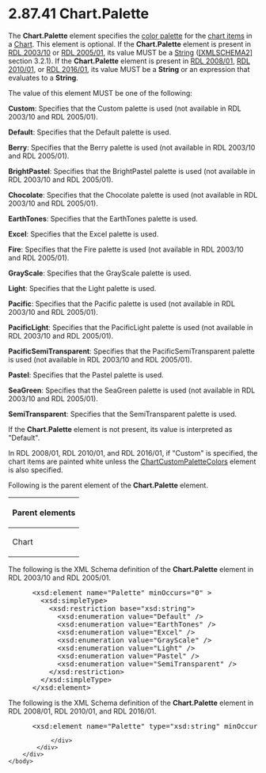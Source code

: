 <html dir="LTR" xmlns:mshelp="http://msdn.microsoft.com/mshelp" xmlns:ddue="http://ddue.schemas.microsoft.com/authoring/2003/5" xmlns:xlink="http://www.w3.org/1999/xlink" xmlns:tool="http://www.microsoft.com/tooltip">
    <head>
        <meta http-equiv="Content-Type" content="text/html; CHARSET=utf-8"></meta>
        <meta name="save" content="history"></meta>
        <title>2.87.41 Chart.Palette</title>
        <xml>
            <mshelp:toctitle title="2.87.41 Chart.Palette"></mshelp:toctitle>
            <mshelp:rltitle title="[MS-RDL]: Chart.Palette"></mshelp:rltitle>
            <mshelp:keyword index="A" term="a9491fb4-6d93-4aa0-a21e-7ea22b8f482d"></mshelp:keyword>
            <mshelp:attr name="DCSext.ContentType" value="open specification"></mshelp:attr>
            <mshelp:attr name="AssetID" value="a9491fb4-6d93-4aa0-a21e-7ea22b8f482d"></mshelp:attr>
            <mshelp:attr name="TopicType" value="kbRef"></mshelp:attr>
            <mshelp:attr name="DCSext.Title" value="[MS-RDL]: Chart.Palette" />
        </xml>
    </head>
    <body>
        <div id="header">
            <h1 class="heading">2.87.41 Chart.Palette</h1>
        </div>
        <div id="mainSection">
            <div id="mainBody">
                <div id="allHistory" class="saveHistory"></div>
                <div id="sectionSection0" class="section" name="collapseableSection">
                    

<p>The <b>Chart.Palette</b> element specifies the <a href="b2482b3f-74ab-4ca8-a9e5-c07955011743.htm#gt_05879d13-b9e0-4333-b96d-63cc3433997e">color palette</a> for the <a href="b2482b3f-74ab-4ca8-a9e5-c07955011743.htm#gt_c31ed190-366b-4591-a86a-dfc2a2b5abe8">chart items</a> in a <a href="b0ab5524-7eb2-47a7-a4d3-230f5c8c5526.htm">Chart</a>. This element is
optional. If the <b>Chart.Palette</b> element is present in <a href="a7e2ad00-07c8-4f6d-80ab-3ad55df7b233.htm">RDL 2003/10</a> or <a href="3ebe2912-4958-4832-b391-cad1f5e13338.htm">RDL 2005/01</a>, its
value MUST be a <a href="1ed81ef3-a683-45e3-aaad-bd2bbe71bc3d.htm">String</a>
(<a href="https://go.microsoft.com/fwlink/?LinkId=90610">[XMLSCHEMA2]</a>
section 3.2.1). If the <b>Chart.Palette</b> element is present in <a href="1e855f94-4617-47e4-b89e-0856c6cb420f.htm">RDL 2008/01</a>, <a href="3428e690-a348-4ec7-8a6a-8efb42d2cdee.htm">RDL 2010/01</a>, or <a href="52ce3983-2bfc-4e72-9359-42aaf5fe4509.htm">RDL 2016/01</a>, its
value MUST be a <b>String</b> or an expression that evaluates to a <b>String</b>.</p>

<p>The value of this element MUST be one of the following:</p>

<p><b>Custom</b>: Specifies that the Custom palette is
used (not available in RDL 2003/10 and RDL 2005/01).</p>

<p><b>Default</b>: Specifies that the Default palette is
used.</p>

<p><b>Berry</b>: Specifies that the Berry palette is
used (not available in RDL 2003/10 and RDL 2005/01).</p>

<p><b>BrightPastel</b>: Specifies that the BrightPastel
palette is used (not available in RDL 2003/10 and RDL 2005/01).</p>

<p><b>Chocolate</b>: Specifies that the Chocolate
palette is used (not available in RDL 2003/10 and RDL 2005/01).</p>

<p><b>EarthTones</b>: Specifies that the EarthTones
palette is used.</p>

<p><b>Excel</b>: Specifies that the Excel palette is
used.</p>

<p><b>Fire</b>: Specifies that the Fire palette is used
(not available in RDL 2003/10 and RDL 2005/01).</p>

<p><b>GrayScale</b>: Specifies that the GrayScale
palette is used.</p>

<p><b>Light</b>: Specifies that the Light palette is
used.</p>

<p><b>Pacific</b>: Specifies that the Pacific palette is
used (not available in RDL 2003/10 and RDL 2005/01).</p>

<p><b>PacificLight</b>: Specifies that the PacificLight
palette is used (not available in RDL 2003/10 and RDL 2005/01).</p>

<p><b>PacificSemiTransparent</b>: Specifies that the
PacificSemiTransparent palette is used (not available in RDL 2003/10 and
RDL 2005/01).</p>

<p><b>Pastel</b>: Specifies that the Pastel palette is
used.</p>

<p><b>SeaGreen</b>: Specifies that the SeaGreen palette
is used (not available in RDL 2003/10 and RDL 2005/01).</p>

<p><b>SemiTransparent</b>: Specifies that the
SemiTransparent palette is used.</p>

<p>If the <b>Chart.Palette</b> element is not present, its
value is interpreted as &quot;Default&quot;.</p>

<p>In RDL 2008/01, RDL 2010/01, and RDL 2016/01,
if &quot;Custom&quot; is specified, the chart items are painted white unless
the <a href="2e0e2173-abe0-4380-9d96-b618487dd17a.htm">ChartCustomPaletteColors</a>
element is also specified.</p>

<p>Following is the parent element of the <b>Chart.Palette</b>
element.</p>

<table>
 <thead>
  <tr>
   <th>
   <p>Parent elements</p>
   </th>
  </tr>
 </thead>
 <tr>
  <td>
  <p>Chart</p>
  </td>
 </tr>
</table>

<p>The following is the XML Schema definition of the <b>Chart.Palette</b>
element in RDL 2003/10 and RDL 2005/01.</p>

<dl>
<dd>
<div><pre> &lt;xsd:element name=&quot;Palette&quot; minOccurs=&quot;0&quot; &gt;
   &lt;xsd:simpleType&gt;
     &lt;xsd:restriction base=&quot;xsd:string&quot;&gt;
       &lt;xsd:enumeration value=&quot;Default&quot; /&gt;
       &lt;xsd:enumeration value=&quot;EarthTones&quot; /&gt;
       &lt;xsd:enumeration value=&quot;Excel&quot; /&gt;
       &lt;xsd:enumeration value=&quot;GrayScale&quot; /&gt;
       &lt;xsd:enumeration value=&quot;Light&quot; /&gt;
       &lt;xsd:enumeration value=&quot;Pastel&quot; /&gt;
       &lt;xsd:enumeration value=&quot;SemiTransparent&quot; /&gt;
     &lt;/xsd:restriction&gt;
   &lt;/xsd:simpleType&gt;
 &lt;/xsd:element&gt;
</pre></div>
</dd></dl>

<p>The following is the XML Schema definition of the <b>Chart.Palette</b>
element in RDL 2008/01, RDL 2010/01, and RDL 2016/01.</p>

<dl>
<dd>
<div><pre> &lt;xsd:element name=&quot;Palette&quot; type=&quot;xsd:string&quot; minOccurs=&quot;0&quot; /&gt;
</pre></div>
</dd></dl>


                </div>
            </div>
        </div>
    </body>
</html>